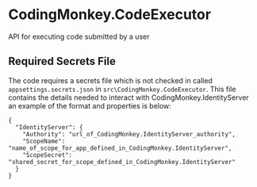 # CodingMonkey.CodeExecutor
API for executing code submitted by a user

## Required Secrets File

The code requires a secrets file which is not checked in called ```appsettings.secrets.json``` in ```src\CodingMonkey.CodeExecutor```. This file contains the details needed to interact with CodingMonkey.IdentityServer an example of the format and properties is below:

```
{
  "IdentityServer": {
    "Authority": "url_of_CodingMonkey.IdentityServer_authority",
    "ScopeName": "name_of_scope_for_app_defined_in_CodingMonkey.IdentityServer",
    "ScopeSecret": "shared_secret_for_scope_defined_in_CodingMonkey.IdentityServer"
  }
}
```
